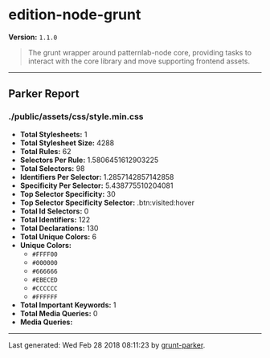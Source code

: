 # edition-node-grunt

**Version:** `1.1.0`

> The grunt wrapper around patternlab-node core, providing tasks to interact with the core library and move supporting frontend assets.

* * *

## Parker Report

### ./public/assets/css/style.min.css

- **Total Stylesheets:** 1
- **Total Stylesheet Size:** 4288
- **Total Rules:** 62
- **Selectors Per Rule:** 1.5806451612903225
- **Total Selectors:** 98
- **Identifiers Per Selector:** 1.2857142857142858
- **Specificity Per Selector:** 5.438775510204081
- **Top Selector Specificity:** 30
- **Top Selector Specificity Selector:** .btn:visited:hover
- **Total Id Selectors:** 0
- **Total Identifiers:** 122
- **Total Declarations:** 130
- **Total Unique Colors:** 6
- **Unique Colors:**
	- `#FFFF00`
	- `#000000`
	- `#666666`
	- `#EBECED`
	- `#CCCCCC`
	- `#FFFFFF`
- **Total Important Keywords:** 1
- **Total Media Queries:** 0
- **Media Queries:**


* * *

Last generated: Wed Feb 28 2018 08:11:23 by [grunt-parker](https://github.com/leny/grunt-parker).
